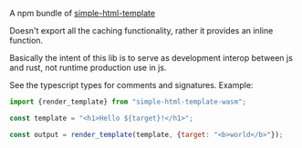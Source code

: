 A npm bundle of [simple-html-template](https://github.com/dakom/simple-html-template)

Doesn't export all the caching functionality, rather it provides an inline function. 

Basically the intent of this lib is to serve as development interop between js and rust, not runtime production use in js.

See the typescript types for comments and signatures. Example:

```javascript
import {render_template} from "simple-html-template-wasm";

const template = "<h1>Hello ${target}!</h1>";

const output = render_template(template, {target: "<b>world</b>"});
```
